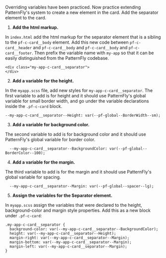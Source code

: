 Overriding variables have been practiced. Now practice extending PatternFly's system to create a new element in the card. Add the separator element to the card.
 
1) <strong>Add the html markup.</strong> 

In `index.html` add the html markup for the separator element that is a sibling to the `pf-c-card__body` element. Add this new code between `pf-c-card__header` and `pf-c-card__body` and `pf-c-card__body` and `pf-c-card__footer`. Then prefix the variable name with `my-app` so that it can be easily distinguished from the PatternFly codebase.
 
```
<div class="my-app-c-card__separator">
</div>
```
 
2) <strong>Add a variable for the height.</strong>

In the `myapp.scss` file, add new styles for `my-app-c-card__separator`. The first variable to add is for height and it should use PatternFly's global variable for small border width, and go under the variable declarations inside the `.pf-c-card` block.
 
```
--my-app-c-card__separator--Height: var(--pf-global--BorderWidth--sm);
```
 
3) <strong>Add a variable for background color.</strong> 

The second variable to add is for background color and it should use PatternFly's global variable for border color.
 
```
  --my-app-c-card__separator--BackgroundColor: var(--pf-global--BorderColor--100);
```
 
4) <strong>Add a variable for the margin.</strong> 

The third variable to add is for the margin and it should use PatternFly's global variable for spacing.
 
```
  --my-app-c-card__separator--Margin: var(--pf-global--spacer--lg);
```
 
5) <strong>Assign the variables for the Separator element.</strong>

In `myapp.scss` assign the variables that were declared to the height, background-color and margin style properties. Add this as a new block under `.pf-c-card`:
 
```
.my-app-c-card__separator {
  background-color: var(--my-app-c-card__separator--BackgroundColor);
  height: var(--my-app-c-card__separator--Height);
  margin-right: var(--my-app-c-card__separator--Margin);
  margin-bottom: var(--my-app-c-card__separator--Margin);
  margin-left: var(--my-app-c-card__separator--Margin);
}
```
